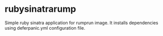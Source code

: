 # rubysinatrarump
Simple ruby sinatra application for rumprun image.
It installs dependencies using deferpanic.yml configuration file.
